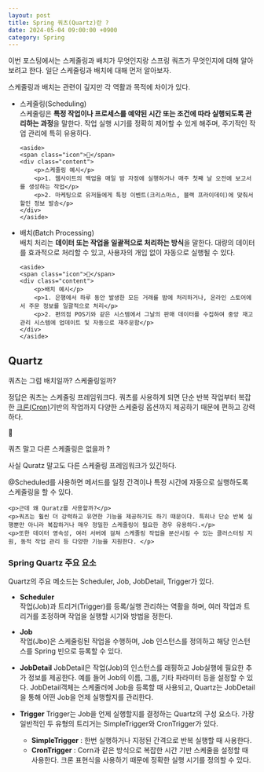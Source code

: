 ```yaml
---
layout: post
title: Spring 쿼츠(Quartz)란 ?
date: 2024-05-04 09:00:00 +0900
category: Spring
---
```


이번 포스팅에서는 스케줄링과 배치가 무엇인지랑 스프링 쿼츠가 무엇인지에 대해 알아보려고 한다. 일단 스케줄링과 배치에 대해 먼저 알아보자.

스케줄링과 배치는 관련이 깊지만 각 역활과 목적에 차이가 있다.

- 스케줄링(Scheduling)  
  스케줄링은 **특정 작업이나 프로세스를 예약된 시간 또는 조건에 따라 실행되도록 관리하는 과정**을 말한다. 작업 실행 시기를 정확히 제어할 수 있게 해주며, 주기적인 작업 관리에 특히 유용하다.

      <aside>
      <span class="icon">🥕</span>
      <div class="content">
          <p>스케줄링 예시</p>
          <p>1. 웹사이트의 백업을 매일 밤 자정에 실행하거나 매주 첫째 날 오전에 보고서를 생성하는 작업</p>
          <p>2. 마케팅으로 유저들에게 특정 이벤트(크리스마스, 블랙 프라이데이)에 맞춰서 할인 정보 발송</p>
      </div>
      </aside>

- 배치(Batch Processing)  
  배치 처리는 **데이터 또는 작업을 일괄적으로 처리하는 방식**을 말한다. 대량의 데이터를 효과적으로 처리할 수 있고, 사용자의 개입 없이 자동으로 실행될 수 있다.

      <aside>
      <span class="icon">🥕</span>
      <div class="content">
          <p>배치 예시</p>
          <p>1. 은행에서 하루 동안 발생한 모든 거래를 밤에 처리하거나, 온라인 스토어에서 주문 정보를 일괄적으로 처리</p>
          <p>2. 편의점 POS기와 같은 시스템에서 그날의 판매 데이터를 수집하여 중앙 재고 관리 시스템에 업데이트 및 자동으로 재주문함</p>
      </div>
      </aside>

## Quartz

쿼츠는 그럼 배치일까? 스케줄링일까?

정답은 쿼츠는 스케줄링 프레임워크다. 쿼츠를 사용하게 되면 단순 반복 작업부터 복잡한 [크론(Cron)](http://127.0.0.1:4000/etc/2024/04/05/Cron.html)기반의 작업까지 다양한 스케줄링 옵션까지 제공하기 때문에 편하고 강력하다.

<aside>
<span class="icon">🥕</span> 
<div class="content">
    <p>쿼츠 말고 다른 스케줄링은 없을까 ? </p>
    <p>사실 Quratz 말고도 다른 스케줄링 프레임워크가 있긴하다.</p>
    <p>@Scheduled를 사용하면 메서드를 일정 간격이나 특정 시간에 자동으로 실행하도록 스케줄링을 할 수 있다.</p>
    
    <p>근데 왜 Quratz를 사용할까?</p>
    <p>쿼츠는 훨씬 더 강력하고 유연한 기능을 제공하기도 하기 때문이다. 특히나 단순 반복 실행뿐만 아니라 복잡하거나 매우 정밀한 스케줄링이 필요한 경우 유용하다.</p>
    <p>또한 데이터 영속성, 여러 서버에 걸쳐 스케줄링 작업을 분산시킬 수 있는 클러스터링 지원, 동적 작업 관리 등 다양한 기능을 지원한다. </p>
</div>
</aside>

### Spring Quartz 주요 요소

Quartz의 주요 메소드는 Scheduler, Job, JobDetail, Trigger가 있다.

- **Scheduler**  
   작업(Job)과 트리거(Trigger)를 등록/실행 관리하는 역활을 하며, 여러 작업과 트리거를 조정하며 작업을 실행할 시기와 방법을 정한다.

- **Job**  
   작업(Jbo)은 스케줄링된 작업을 수행하며, Job 인스턴스를 정의하고 해당 인스턴스를 Spring 빈으로 등록할 수 있다.

- **JobDetail**
  JobDetail은 작업(Job)의 인스턴스를 래핑하고 Job실행에 필요한 추가 정보를 제공한다. 예를 들어 Job의 이름, 그룹, 기타 파라미터 등을 설정할 수 있다. JobDetail객체는 스케줄러에 Job을 등록할 때 사용되고, Quartz는 JobDetail을 통해 어떤 Job을 언제 실행할지를 관리한다.

- **Trigger**
  Trigger는 Job을 언제 실행할지를 결정하는 Quartz의 구성 요소다. 가장 일반적인 두 유형의 트리거는 SimpleTrigger와 CronTrigger가 있다.

  - **SimpleTrigger** : 한번 실행하거나 지정된 간격으로 반복 실행할 때 사용한다.
  - **CronTrigger** : Corn과 같은 방식으로 복잡한 시간 기반 스케줄을 설정할 때 사용한다. 크론 표현식을 사용하기 때문에 정확한 실행 시기를 정의할 수 있다.  

